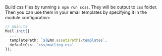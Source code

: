 Build css files by running `$ npm run scss`. They will be output to `css` folder. Then you can use them in your email templates by specifying it in the module configuration:

```ts
// main.ts
Mail.init({
  ...
  templatePath: `${ENV.assetsPath}/templates`,
  defaultCss: `css/mailing.css`
});
```